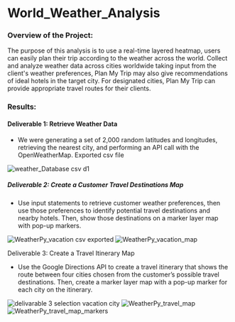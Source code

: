# World_Weather_Analysis
### Overview of the Project:
The purpose of this analysis is to use a real-time layered heatmap, users can easily plan their trip according to the weather across the world. Collect and analyze weather data across cities worldwide taking input from the client's weather preferences, Plan My Trip may also give recommendations of ideal hotels in the target city. For designated cities, Plan My Trip can provide appropriate travel routes for their clients.

### Results:

#### Deliverable 1: Retrieve Weather Data
- We were generating a set of 2,000 random latitudes and longitudes, retrieving the nearest city, and performing an API call with the OpenWeatherMap.
Exported csv file


![weather_Database csv d1](https://user-images.githubusercontent.com/107454933/186076400-7f4f1c95-9eb9-4706-b0f5-4ce2036db76e.png)

##### Deliverable 2: Create a Customer Travel Destinations Map
- Use input statements to retrieve customer weather preferences, then use those preferences to identify potential travel destinations and nearby hotels. Then, show those destinations on a marker layer map with pop-up markers.

![WeatherPy_vacation csv exported](https://user-images.githubusercontent.com/107454933/186077807-8fac8231-2ae8-41a5-a91c-b8af8b84881f.png)
![WeatherPy_vacation_map](https://user-images.githubusercontent.com/107454933/186077903-c9169fa0-17d2-453d-8f61-cb5e63f13c28.png)

Deliverable 3: Create a Travel Itinerary Map
- Use the Google Directions API to create a travel itinerary that shows the route between four cities chosen from the customer’s possible travel destinations. Then,  create a marker layer map with a pop-up marker for each city on the itinerary.

![delivarable 3 selection vacation  city](https://user-images.githubusercontent.com/107454933/186078676-7cf46f80-9603-4ac2-b58b-7864c78ad406.png)
![WeatherPy_travel_map](https://user-images.githubusercontent.com/107454933/186078807-d1dcbb96-0fd1-46bf-a4a3-7fb614aa54ab.png)
![WeatherPy_travel_map_markers](https://user-images.githubusercontent.com/107454933/186078822-7f1d9c39-42e5-45ea-983e-d794f2bd9c6f.png)



